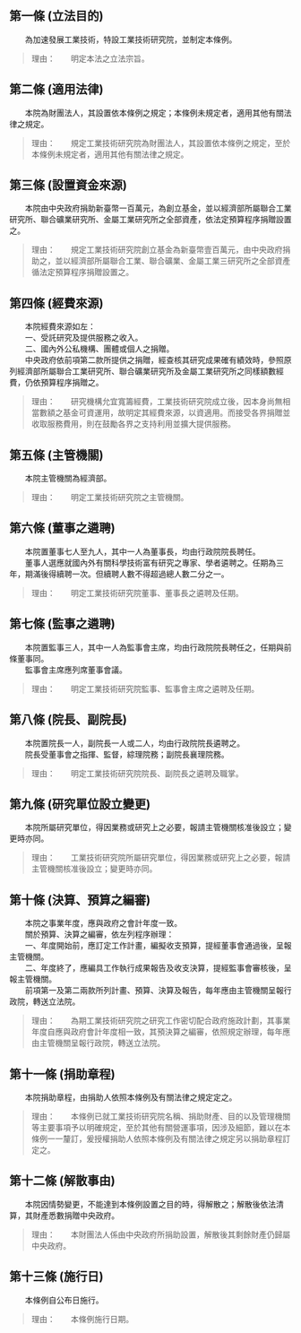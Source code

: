 第一條 (立法目的)
-----------------
　　為加速發展工業技術，特設工業技術研究院，並制定本條例。  
> 理由：　　明定本法之立法宗旨。



第二條 (適用法律)
-----------------
　　本院為財團法人，其設置依本條例之規定；本條例未規定者，適用其他有關法律之規定。  
> 理由：　　規定工業技術研究院為財團法人，其設置依本條例之規定，至於本條例未規定者，適用其他有關法律之規定。



第三條 (設置資金來源)
---------------------
　　本院由中央政府捐助新臺幣一百萬元，為創立基金，並以經濟部所屬聯合工業研究所、聯合礦業研究所、金屬工業研究所之全部資產，依法定預算程序捐贈設置之。  
> 理由：　　規定工業技術研究院創立基金為新臺幣壹百萬元，由中央政府捐助之，並以經濟部所屬聯合工業、聯合礦業、金屬工業三研究所之全部資產循法定預算程序捐贈設置之。



第四條 (經費來源)
-----------------
　　本院經費來源如左：  
　　一、受託研究及提供服務之收入。  
　　二、國內外公私機構、團體或個人之捐贈。  
　　中央政府依前項第二款所提供之捐贈，經查核其研究成果確有績效時，參照原列經濟部所屬聯合工業研究所、聯合礦業研究所及金屬工業研究所之同樣額數經費，仍依預算程序捐贈之。  
> 理由：　　研究機構允宜寬籌經費，工業技術研究院成立後，因本身尚無相當數額之基金可資運用，故明定其經費來源，以資適用。而接受各界捐贈並收取服務費用，則在鼓勵各界之支持利用並擴大提供服務。



第五條 (主管機關)
-----------------
　　本院主管機關為經濟部。  
> 理由：　　明定工業技術研究院之主管機關。



第六條 (董事之遴聘)
-------------------
　　本院置董事七人至九人，其中一人為董事長，均由行政院院長聘任。  
　　董事人選應就國內外有關科學技術富有研究之專家、學者遴聘之。任期為三年，期滿後得續聘一次。但續聘人數不得超過總人數二分之一。  
> 理由：　　明定工業技術研究院董事、董事長之遴聘及任期。



第七條 (監事之遴聘)
-------------------
　　本院置監事三人，其中一人為監事會主席，均由行政院院長聘任之，任期與前條董事同。  
　　監事會主席應列席董事會議。  
> 理由：　　明定工業技術研究院監事、監事會主席之遴聘及任期。



第八條 (院長、副院長)
---------------------
　　本院置院長一人，副院長一人或二人，均由行政院院長遴聘之。  
　　院長受董事會之指揮、監督，綜理院務；副院長襄理院務。  
> 理由：　　明定工業技術研究院院長、副院長之遴聘及職掌。



第九條 (研究單位設立變更)
-------------------------
　　本院所屬研究單位，得因業務或研究上之必要，報請主管機關核准後設立；變更時亦同。  
> 理由：　　工業技術研究院所屬研究單位，得因業務或研究上之必要，報請主管機關核准後設立；變更時亦同。



第十條 (決算、預算之編審)
-------------------------
　　本院之事業年度，應與政府之會計年度一致。  
　　關於預算、決算之編審，依左列程序辦理：  
　　一、年度開始前，應訂定工作計畫，編擬收支預算，提經董事會通過後，呈報主管機關。  
　　二、年度終了，應編具工作執行成果報告及收支決算，提經監事會審核後，呈報主管機關。  
　　前項第一及第二兩款所列計畫、預算、決算及報告，每年應由主管機關呈報行政院，轉送立法院。  
> 理由：　　為期工業技術研究院之研究工作密切配合政府施政計劃，其事業年度自應與政府會計年度相一致，其預決算之編審，依照規定辦理，每年應由主管機關呈報行政院，轉送立法院。



第十一條 (捐助章程)
-------------------
　　本院捐助章程，由捐助人依照本條例及有關法律之規定定之。  
> 理由：　　本條例已就工業技術研究院名稱、捐助財產、目的以及管理機關等主要事項予以明確規定，至於其他有關營運事項，因涉及細節，難以在本條例一一釐訂，爰授權捐助人依照本條例及有關法律之規定另以捐助章程訂定之。



第十二條 (解散事由)
-------------------
　　本院因情勢變更，不能達到本條例設置之目的時，得解散之；解散後依法清算，其財產悉數捐贈中央政府。  
> 理由：　　本財團法人係由中央政府所捐助設置，解散後其剩餘財產仍歸屬中央政府。



第十三條 (施行日)
-----------------
　　本條例自公布日施行。  
> 理由：　　本條例施行日期。